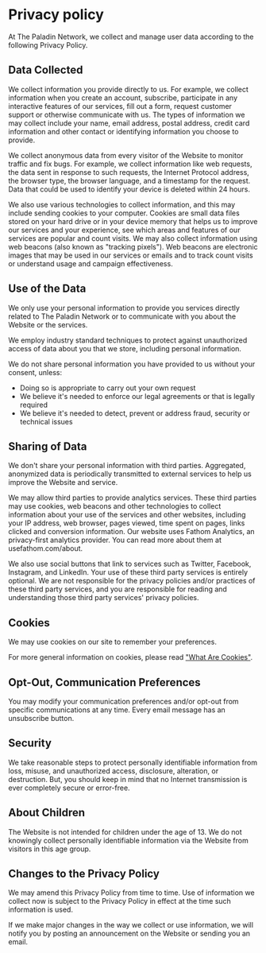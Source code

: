 # Privacy policy

At The Paladin Network, we collect and manage user data according to the following Privacy Policy.

## Data Collected

We collect information you provide directly to us. For example, we collect information when you
create an account, subscribe, participate in any interactive features of our services, fill out a
form, request customer support or otherwise communicate with us. The types of information we may
collect include your name, email address, postal address, credit card information and other contact
or identifying information you choose to provide.

We collect anonymous data from every visitor of the Website to monitor traffic and fix bugs. For
example, we collect information like web requests, the data sent in response to such requests, the
Internet Protocol address, the browser type, the browser language, and a timestamp for the request.
Data that could be used to identify your device is deleted within 24 hours.

We also use various technologies to collect information, and this may include sending cookies to
your computer. Cookies are small data files stored on your hard drive or in your device memory that
helps us to improve our services and your experience, see which areas and features of our services
are popular and count visits. We may also collect information using web beacons (also known as
"tracking pixels"). Web beacons are electronic images that may be used in our services or emails and
to track count visits or understand usage and campaign effectiveness.

## Use of the Data

We only use your personal information to provide you services directly related to The Paladin
Network or to communicate with you about the Website or the services.

We employ industry standard techniques to protect against unauthorized access of data about you that
we store, including personal information.

We do not share personal information you have provided to us without your consent, unless:

- Doing so is appropriate to carry out your own request
- We believe it's needed to enforce our legal agreements or that is legally required
- We believe it's needed to detect, prevent or address fraud, security or technical issues

## Sharing of Data

We don't share your personal information with third parties. Aggregated, anonymized data is
periodically transmitted to external services to help us improve the Website and service.

We may allow third parties to provide analytics services. These third parties may use cookies, web
beacons and other technologies to collect information about your use of the services and other
websites, including your IP address, web browser, pages viewed, time spent on pages, links clicked
and conversion information. Our website uses Fathom Analytics, an privacy-first analytics provider.
You can read more about them at usefathom.com/about.

We also use social buttons that link to services such as Twitter, Facebook, Instagram, and LinkedIn.
Your use of these third party services is entirely optional. We are not responsible for the privacy
policies and/or practices of these third party services, and you are responsible for reading and
understanding those third party services' privacy policies.

## Cookies

We may use cookies on our site to remember your preferences.

For more general information on cookies, please read
["What Are Cookies"](https://www.cookieconsent.com/what-are-cookies/).

## Opt-Out, Communication Preferences

You may modify your communication preferences and/or opt-out from specific communications at any
time. Every email message has an unsubscribe button.

## Security

We take reasonable steps to protect personally identifiable information from loss, misuse, and
unauthorized access, disclosure, alteration, or destruction. But, you should keep in mind that no
Internet transmission is ever completely secure or error-free.

## About Children

The Website is not intended for children under the age of 13. We do not knowingly collect personally
identifiable information via the Website from visitors in this age group.

## Changes to the Privacy Policy

We may amend this Privacy Policy from time to time. Use of information we collect now is subject to
the Privacy Policy in effect at the time such information is used.

If we make major changes in the way we collect or use information, we will notify you by posting an
announcement on the Website or sending you an email.
